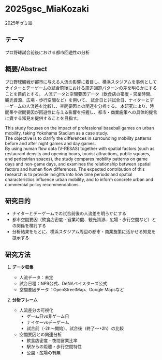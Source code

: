 # 2025gsc_MiaKozaki
2025年ゼミ論
## テーマ
プロ野球試合前後における都市回遊性の分析

## 概要/Abstract

プロ野球観戦が都市に与える人流の影響に着目し、横浜スタジアムを事例として
ナイターとデーゲームの試合前後における周辺回遊パターンの差を明らかにすることを目的とする。
人流データと空間要因データ（飲食店の密度・営業時間、観光資源、広場・歩行空間など）を用いて、
試合日と非試合日、ナイターとデーゲームの人流差を比較し、空間要因との関連を分析する。
本研究により、時間帯や空間要因が回遊性に与える影響を把握し、都市・商業施策への具体的提言に資する知見を提供することを目指す。

This study focuses on the impact of professional baseball games on urban mobility, taking Yokohama Stadium as a case study.  
The objective is to clarify the differences in surrounding mobility patterns before and after night games and day games.  
By using human flow data (V-RESAS) together with spatial factors (such as restaurant density and opening hours, tourist attractions, public squares, and pedestrian spaces), the study compares mobility patterns on game days and non-game days, and examines the relationship between spatial factors and human flow differences.
The expected contribution of this research is to provide insights into how time periods and spatial characteristics influence urban mobility, and to inform concrete urban and commercial policy recommendations.

## 研究目的
- ナイターとデーゲームでの試合前後の人流差を明らかにする  
- 都市空間要因（飲食店密度・営業時間、観光資源、広場・歩行空間など）との関係を検討する  
- 分析結果をもとに、横浜スタジアム周辺の都市・商業施策に活かせる知見を提示する

## 研究方法
1. **データ収集**  
   - 人流データ：未定
   - 試合日程：NPB公式、DeNAベイスターズ公式  
   - 空間要因データ：OpenStreetMap、Google Mapsなど 

2. **分析フレーム**  
   - 人流差分の可視化  
     - ゲーム日vs非ゲーム日  
     - ナイターvsデーゲーム  
     - 試合前（-2h〜開始）、試合後（終了〜+2h）の比較  
   - 空間要因との関連分析  
     - 飲食店密度・夜間営業比率  
     - 駅からの距離・歩行空間特性  
     - 公園・広場の有無  
